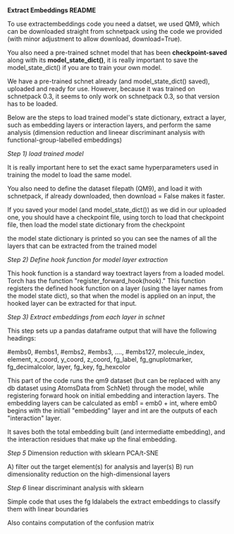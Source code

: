 **Extract Embeddings README**


To use extractembeddings code you need a datset, we used QM9, which can be downloaded straight from schnetpack using the code we provided (with minor adjustment to allow download, download=True).

You also need a pre-trained schnet model that has been **checkpoint-saved** along with its **model_state_dict()**, it is really important to save the model_state_dict() if you are to train your own model. 

We have a pre-trained schnet already (and model_state_dict() saved), uploaded and ready for use. However, because it was trained on schnetpack 0.3, it seems to only work on schnetpack 0.3, so that version has to be loaded.

Below are the steps to load trained model's state dictionary, extract a layer, such as embedding layers or interaction layers, and perform the same analysis (dimension reduction and lineear discriminant analysis with functional-group-labelled embeddings)

_Step 1) load trained model_

It is really important here to set the exact same hyperparameters used in training the model to load the same model.

You also need to define the dataset filepath (QM9), and load it with schnetpack, if already downloaded, then download = False makes it faster. 

If you saved your model (and model_state_dict()) as we did in our uploaded one, you should have a checkpoint file, using torch to load that checkpoint file, then
load the model state dictionary from the checkpoint

the model state dictionary is printed so you can see the names of all the layers that can be extracted from the trained model 

_Step 2) Define hook function for model layer extraction_

This hook function is a standard way toextract layers from a loaded model. Torch 
has the function "register_forward_hook(hook)." This function registers the defined hook function on a layer (using the layer names from the model state dict), 
so that when the model is applied on an input, the hooked layer can be extracted for that input. 

_Step 3) Extract embeddings from each layer in schnet_

This step sets up a pandas dataframe output that will have the following headings:

#embs0, #embs1, #embs2, #embs3, ...., #embs127, molecule_index, element, x_coord, y_coord, z_coord, fg_label, fg_gnuplotmarker, fg_decimalcolor, layer, fg_key, fg_hexcolor

This part of the code runs the qm9 dataset (but can be replaced with any db dataset using AtomsData from SchNet) through the model, while registering forward hook on initial embedding and interaction layers. The embedding layers can be calculated as emb1 = emb0 + int, where emb0 begins with the initiall "embedding" layer and int are the outputs of each "interaction" layer. 

It saves both the total embedding built (and intermediatte embedding), and the interaction residues that make up the final embedding. 


_Step 5_ Dimension reduction with sklearn PCA/t-SNE

  A) filter out the target element(s) for analysis and layer(s)
  B) run dimensionality reduction on the high-dimensional layers 

_Step 6_ linear discriminant analysis with sklearn 

  Simple code that uses the fg ldalabels the extract embeddings to classify them with linear boundaries

  Also contains computation of the confusion matrix




